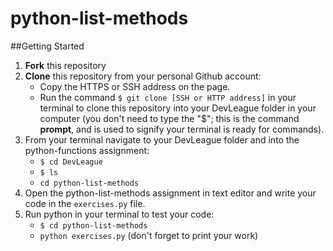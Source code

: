 # python-list-methods

##Getting Started
1. **Fork** this repository
2. **Clone** this repository from your personal Github account:
    - Copy the HTTPS or SSH address on the page.
    - Run the command `$ git clone [SSH or HTTP address]` in your terminal to clone this repository into your DevLeague folder 
      in  your computer (you don't need to type the "$"; this is the command __prompt__, and is used to signify your terminal is ready for commands).
3. From your terminal navigate to your DevLeague folder and into the python-functions assignment:
    - `$ cd DevLeague`
    - `$ ls` 
    - `cd python-list-methods`
4. Open the python-list-methods assignment in text editor and write your code in the `exercises.py` file.
5. Run python in your terminal to test your code:
   - `$ cd python-list-methods`
   - `python exercises.py` (don't forget to print your work)
